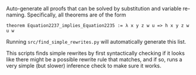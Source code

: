Auto-generate all proofs that can be solved by substitution and variable re-naming. Specifically, all theorems are of the form

```
theorem Equation2237_implies_Equation2235 := λ x y z w u => h x y z w u w
```

Running `src/find_simple_rewrites.py` will automatically generate this list.

This scripts finds simple rewrites by first syntactically checking if it looks like there might be a possible rewrite rule that matches, and if so, runs a very simple (but slower) inference check to make sure it works.